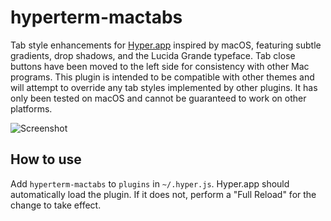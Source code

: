 hyperterm-mactabs
========================

Tab style enhancements for [Hyper.app] inspired by macOS, featuring subtle gradients, drop shadows, and the Lucida Grande typeface. Tab close buttons have been moved to the left side for consistency with other Mac programs. This plugin is intended to be compatible with other themes and will attempt to override any tab styles implemented by other plugins. It has only been tested on macOS and cannot be guaranteed to work on other platforms.

![Screenshot](hyperterm-mactabs.png)

How to use
----------

Add `hyperterm-mactabs` to `plugins` in `~/.hyper.js`. Hyper.app should automatically load the plugin. If it does not, perform a "Full Reload" for the change to take effect.

[Hyper.app]: https://hyper.is/

